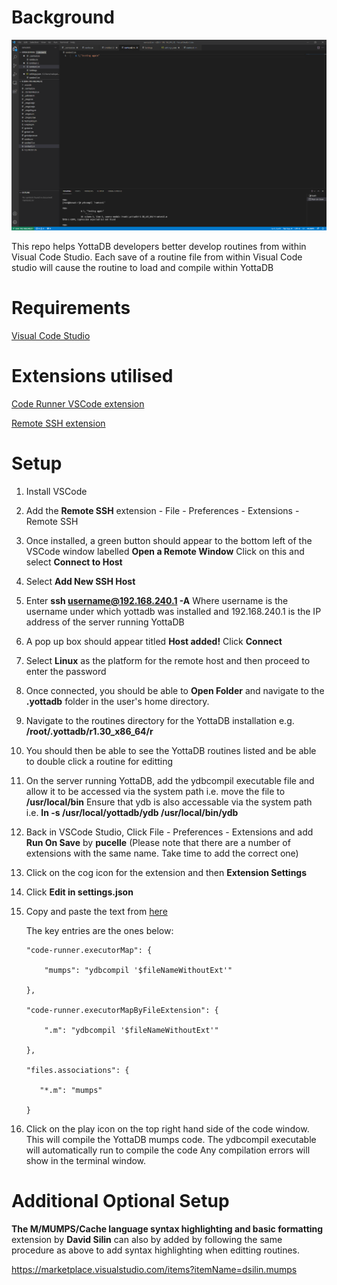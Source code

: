 # Background

![Alt text](YottaDB-VSCode.PNG?raw=true "YottaDB VSCode")

This repo helps YottaDB developers better develop routines from within Visual Code Studio. Each save of a routine file from within Visual Code studio will cause the routine to load and compile within YottaDB

# Requirements

[Visual Code Studio](https://code.visualstudio.com/)

# Extensions utilised

[Code Runner VSCode extension](https://marketplace.visualstudio.com/items?itemName=formulahendry.code-runner)

[Remote SSH extension](https://marketplace.visualstudio.com/items?itemName=ms-vscode-remote.remote-ssh)

# Setup

1) Install VSCode
2) Add the **Remote SSH** extension - File - Preferences - Extensions - Remote SSH
3) Once installed, a green button should appear to the bottom left of the VSCode window labelled **Open a Remote Window** Click on this and select **Connect to Host**
4) Select **Add New SSH Host**
5) Enter **ssh username@192.168.240.1 -A** Where username is the username under which yottadb was installed and 192.168.240.1 is the IP address of the server running YottaDB
6) A pop up box should appear titled **Host added!** Click **Connect**
7) Select **Linux** as the platform for the remote host and then proceed to enter the password
8) Once connected, you should be able to **Open Folder** and navigate to the **.yottadb** folder in the user's home directory.
9) Navigate to the routines directory for the YottaDB installation e.g. **/root/.yottadb/r1.30_x86_64/r**
10) You should then be able to see the YottaDB routines listed and be able to double click a routine for editting
11) On the server running YottaDB, add the ydbcompil executable file and allow it to be accessed via the system path i.e. move the file to **/usr/local/bin** Ensure that ydb is also accessable via the system path i.e. **ln -s /usr/local/yottadb/ydb /usr/local/bin/ydb**
12) Back in VSCode Studio, Click File - Preferences - Extensions and add **Run On Save** by **pucelle** (Please note that there are a number of extensions with the same name. Take time to add the correct one)
13) Click on the cog icon for the extension and then **Extension Settings**
14) Click **Edit in settings.json**
15) Copy and paste the text from [here](https://raw.githubusercontent.com/RamSailopal/YottaDB-VSCode/main/settings.json)

    The key entries are the ones below:

        "code-runner.executorMap": {
    
            "mumps": "ydbcompil '$fileNameWithoutExt'"
    
        },
    
        "code-runner.executorMapByFileExtension": {
    
            ".m": "ydbcompil '$fileNameWithoutExt'"
    
        },
    
        "files.associations": {
    
           "*.m": "mumps"
    
        }
    
17) Click on the play icon on the top right hand side of the code window. This will compile the YottaDB mumps code. The ydbcompil executable will automatically run to compile the code Any compilation errors will show in the terminal window.

# Additional Optional Setup

**The M/MUMPS/Cache language syntax highlighting and basic formatting** extension by **David Silin** can also by added by following the same procedure as above to add syntax highlighting when editting routines.

https://marketplace.visualstudio.com/items?itemName=dsilin.mumps


